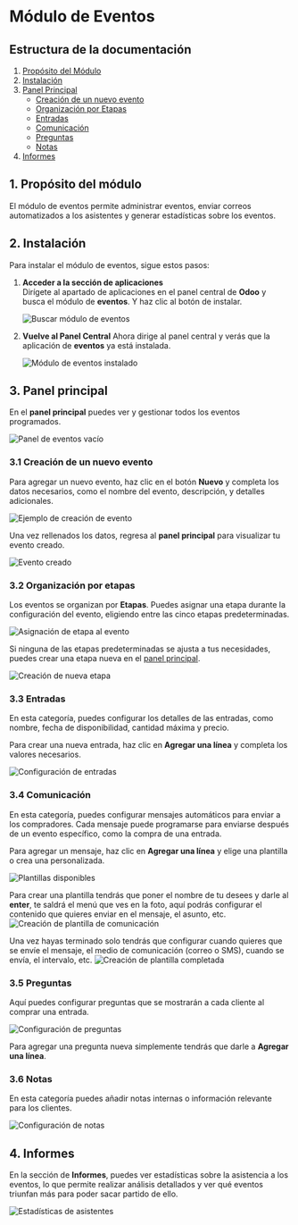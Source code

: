 # Módulo de Eventos

## Estructura de la documentación

1. [Propósito del Módulo](#1-propósito-del-módulo)
2. [Instalación](#2-instalación)
3. [Panel Principal](#3-panel-principal)
   - [Creación de un nuevo evento](#31-creación-de-un-nuevo-evento)
   - [Organización por Etapas](#32-organización-por-etapas)
   - [Entradas](#33-entradas)
   - [Comunicación](#34-comunicación)
   - [Preguntas](#35-preguntas)
   - [Notas](#36-notas)
4. [Informes](#4-informes)

## 1. Propósito del módulo

El módulo de eventos permite administrar eventos, enviar correos automatizados a los asistentes y generar estadísticas sobre los eventos.

## 2. Instalación

Para instalar el módulo de eventos, sigue estos pasos:

1. **Acceder a la sección de aplicaciones**  
Dirígete al apartado de aplicaciones en el panel central de **Odoo** y busca el módulo de **eventos**. Y haz clic al botón de instalar.

   ![Buscar módulo de eventos](Images/Eventos/EventosInstalación.png)

2. **Vuelve al Panel Central**
Ahora dirige al panel central y verás que la aplicación de **eventos** ya está instalada.

   ![Módulo de eventos instalado](Images/Eventos/EventosInstalado.png)

## 3. Panel principal

En el **panel principal** puedes ver y gestionar todos los eventos programados.

   ![Panel de eventos vacío](Images/Eventos/EventosVacio.png)

### 3.1 Creación de un nuevo evento

Para agregar un nuevo evento, haz clic en el botón **Nuevo** y completa los datos necesarios, como el nombre del evento, descripción, y detalles adicionales.

   ![Ejemplo de creación de evento](Images/Eventos/EventoCrearEj.png)

Una vez rellenados los datos, regresa al **panel principal** para visualizar tu evento creado.

   ![Evento creado](Images/Eventos/CreadoYa.png)

### 3.2 Organización por etapas

Los eventos se organizan por **Etapas**. Puedes asignar una etapa durante la configuración del evento, eligiendo entre las cinco etapas predeterminadas.

   ![Asignación de etapa al evento](Images/Eventos/EventosEtapa.png)

Si ninguna de las etapas predeterminadas se ajusta a tus necesidades, puedes crear una etapa nueva en el [panel principal](#3-panel-principal).

   ![Creación de nueva etapa](Images/Eventos/CrearEventosEtapa.png)

### 3.3 Entradas

En esta categoría, puedes configurar los detalles de las entradas, como nombre, fecha de disponibilidad, cantidad máxima y precio.

Para crear una nueva entrada, haz clic en **Agregar una línea** y completa los valores necesarios.

   ![Configuración de entradas](Images/Eventos/ConfigEntradas.png)

### 3.4 Comunicación

En esta categoría, puedes configurar mensajes automáticos para enviar a los compradores. Cada mensaje puede programarse para enviarse después de un evento específico, como la compra de una entrada.

Para agregar un mensaje, haz clic en **Agregar una línea** y elige una plantilla o crea una personalizada.

   ![Plantillas disponibles](Images/Eventos/EventosPlantillas.png)

Para crear una plantilla tendrás que poner el nombre de tu desees y darle al **enter**, te saldrá el menú que ves en la foto, aquí podrás configurar el contenido que quieres enviar en el mensaje, el asunto, etc.
   ![Creación de plantilla de comunicación](Images/Eventos/ConfigPlantillaEntradas.png)

Una vez hayas terminado solo tendrás que configurar cuando quieres que se envíe el mensaje, el medio de comunicación (correo o SMS), cuando se envía, el intervalo, etc.
   ![Creación de plantilla completada](Images/Eventos/EventosEntradaCompradaEj.png)

### 3.5 Preguntas

Aquí puedes configurar preguntas que se mostrarán a cada cliente al comprar una entrada.

   ![Configuración de preguntas](Images/Eventos/EventosPreguntas.png)

Para agregar una pregunta nueva simplemente tendrás que darle a **Agregar una línea**.

### 3.6 Notas

En esta categoría puedes añadir notas internas o información relevante para los clientes.

   ![Configuración de notas](Images/Eventos/EventosNotas.png)

## 4. Informes

En la sección de **Informes**, puedes ver estadísticas sobre la asistencia a los eventos, lo que permite realizar análisis detallados y ver qué eventos triunfan más para poder sacar partido de ello.

   ![Estadísticas de asistentes](Images/Eventos/EventosAsistentes.png)